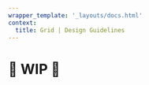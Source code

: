 ```yaml
---
wrapper_template: '_layouts/docs.html'
context:
  title: Grid | Design Guidelines
---
```


# 🚧 WIP 🚧
